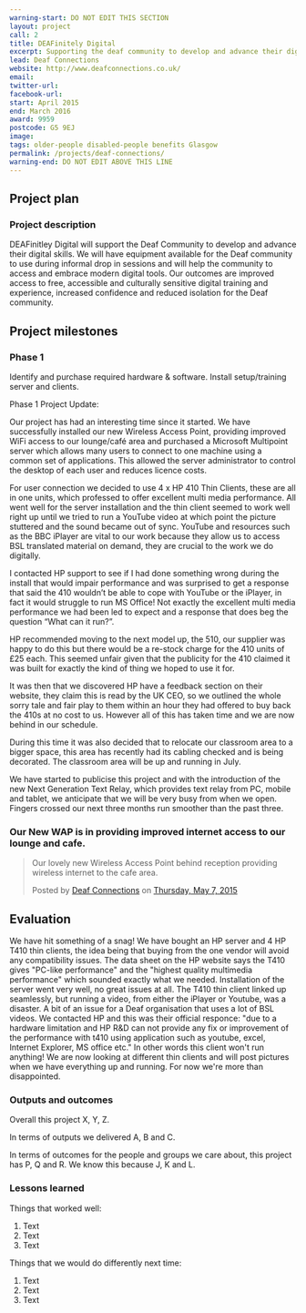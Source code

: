 ```yaml
---
warning-start: DO NOT EDIT THIS SECTION
layout: project
call: 2
title: DEAFinitely Digital
excerpt: Supporting the deaf community to develop and advance their digital skills
lead: Deaf Connections 
website: http://www.deafconnections.co.uk/
email: 
twitter-url: 
facebook-url: 
start: April 2015
end: March 2016
award: 9959
postcode: G5 9EJ
image:
tags: older-people disabled-people benefits Glasgow
permalink: /projects/deaf-connections/
warning-end: DO NOT EDIT ABOVE THIS LINE
---
```


## Project plan

### Project description

DEAFinitley Digital will support the Deaf Community to develop and advance their digital skills. We will have equipment available for the Deaf community to use during informal drop in sessions and will help the community to access and embrace modern digital tools. Our outcomes are improved access to free, accessible and culturally sensitive digital training and experience, increased confidence and reduced isolation for the Deaf community.


## Project milestones

### Phase 1

Identify and purchase required hardware & software. Install setup/training server and clients.

Phase 1 Project Update: 

Our project has had an interesting time since it started. We have successfully installed our new Wireless Access Point, providing improved WiFi access to our lounge/café area and purchased a Microsoft Multipoint server which allows many users to connect to one machine using a common set of applications. This allowed the server administrator to control the desktop of each user and reduces licence costs. 

For user connection we decided to use 4 x HP 410 Thin Clients, these are all in one units, which professed to offer excellent multi media performance. All went well for the server installation and the thin client seemed to work well right up until we tried to run a YouTube video at which point the picture stuttered and the sound became out of sync. YouTube and resources such as the BBC iPlayer are vital  to our work because they allow us to access BSL translated material on demand, they are crucial to the work we do digitally.

I contacted HP support to see if I had done something wrong during the install that would impair performance and was surprised to get a response that said the 410 wouldn’t be able to cope with YouTube or the iPlayer, in fact it would struggle to run MS Office! Not exactly the excellent multi media performance we had been led to expect and a response that does beg the question “What can it run?”. 

HP recommended moving to the next model up, the 510, our supplier was happy to do this but there would be a re-stock charge for the 410 units of £25 each. This seemed unfair given that the publicity for the 410 claimed it was built for exactly the kind of thing we hoped to use it for.

It was then that we discovered HP have a feedback section on their website, they claim this is read by the UK CEO, so we outlined the whole sorry tale and fair play to them within an hour they had offered to buy back the 410s at no cost to us.
However all of this has taken time and we are now behind in our schedule.

During this time it was also decided that to relocate our classroom area to a bigger space, this area has recently had its cabling checked and is being decorated. The classroom area will be up and running in July.

We have started to publicise this project and with the introduction of the new Next Generation Text Relay, which provides text relay from PC, mobile and tablet, we anticipate that we will be very busy from when we open.
Fingers crossed our next three months run smoother than the past three.


### Our New WAP is in providing improved internet access to our lounge and cafe.

<div id="fb-root"></div><script>(function(d, s, id) {  var js, fjs = d.getElementsByTagName(s)[0];  if (d.getElementById(id)) return;  js = d.createElement(s); js.id = id;  js.src = "//connect.facebook.net/en_US/sdk.js#xfbml=1&version=v2.3";  fjs.parentNode.insertBefore(js, fjs);}(document, 'script', 'facebook-jssdk'));</script><div class="fb-post" data-href="https://www.facebook.com/Deafconnections/posts/1062281897120295:0" data-width="500"><div class="fb-xfbml-parse-ignore"><blockquote cite="https://www.facebook.com/Deafconnections/posts/1062281897120295:0"><p>Our lovely new Wireless Access Point behind reception providing wireless internet to the cafe area.</p>Posted by <a href="https://www.facebook.com/Deafconnections">Deaf Connections</a> on <a href="https://www.facebook.com/Deafconnections/posts/1062281897120295:0">Thursday, May 7, 2015</a></blockquote></div></div>



## Evaluation

We have hit something of a snag! We have bought an HP server and 4 HP T410 thin clients, the idea being that buying from the one vendor will avoid any compatibility issues. The data sheet on the HP website says the T410 gives "PC-like performance" and the "highest quality multimedia performance" which sounded exactly what we needed.
Installation of the server went very well, no great issues at all. The T410 thin client linked up seamlessly, but running a video, from either the iPlayer or Youtube, was a disaster.
A bit of an issue for a Deaf organisation that uses a lot of BSL videos.
We contacted HP and this was their official responce: "due to a hardware limitation and HP R&D can not provide any fix or improvement of the performance with t410 using application such as youtube, excel, Internet Explorer, MS office etc."
In other words this client won't run anything!
We are now looking at different thin clients and will post pictures when we have everything up and running.
For now we're more than disappointed.

### Outputs and outcomes

Overall this project X, Y, Z.

In terms of outputs we delivered A, B and C.

In terms of outcomes for the people and groups we care about, this project has P, Q and R. We know this because J, K and L.

### Lessons learned

Things that worked well:

1. Text
2. Text
3. Text

Things that we would do differently next time:

1. Text
2. Text
3. Text
